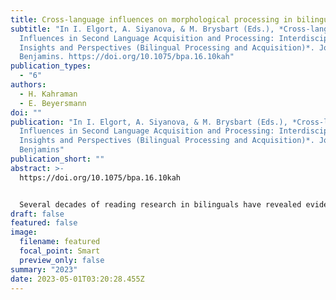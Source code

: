 ```yaml
---
title: Cross-language influences on morphological processing in bilinguals
subtitle: "In I. Elgort, A. Siyanova, & M. Brysbart (Eds.), *Cross-language
  Influences in Second Language Acquisition and Processing: Interdisciplinary
  Insights and Perspectives (Bilingual Processing and Acquisition)*. John
  Benjamins. https://doi.org/10.1075/bpa.16.10kah"
publication_types:
  - "6"
authors:
  - H. Kahraman
  - E. Beyersmann
doi: ""
publication: "In I. Elgort, A. Siyanova, & M. Brysbart (Eds.), *Cross-language
  Influences in Second Language Acquisition and Processing: Interdisciplinary
  Insights and Perspectives (Bilingual Processing and Acquisition)*. John
  Benjamins"
publication_short: ""
abstract: >-
  https://doi.org/10.1075/bpa.16.10kah


  Several decades of reading research in bilinguals have revealed evidence for cross-language influences on the visual recognition of simple words (e.g., *farm*). However, comparatively little is known about cross-language transfer mechanisms involved when reading morphologically complex words (e.g., *farmer* or *farmhouse*). In this chapter, we provide a review of studies examining the processing of affixed and compound words in bilinguals, with a particular focus on studies directly targeting cross-language transfer. The key findings support the idea that bilinguals rapidly and simultaneously activate the morphological features in both of their languages during the early, automatic stages of visual word recognition. Implications for theoretical models of morphological processing in bilinguals and future directions are discussed.
draft: false
featured: false
image:
  filename: featured
  focal_point: Smart
  preview_only: false
summary: "2023"
date: 2023-05-01T03:20:28.455Z
---
```

